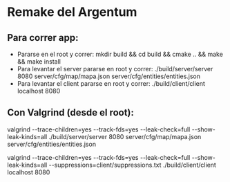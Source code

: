 # Remake del Argentum

## Para correr app:
  - Pararse en el root y correr: mkdir build && cd build && cmake .. && make && make install
  - Para levantar el server pararse en root y correr: ./build/server/server 8080 server/cfg/map/mapa.json server/cfg/entities/entities.json
  - Para levantar el client pararse en root y correr: ./build/client/client localhost 8080

## Con Valgrind (desde el root):  
valgrind --trace-children=yes --track-fds=yes --leak-check=full --show-leak-kinds=all ./build/server/server 8080 server/cfg/map/mapa.json server/cfg/entities/entities.json

valgrind --trace-children=yes --track-fds=yes --leak-check=full --show-leak-kinds=all --suppressions=client/suppressions.txt ./build/client/client localhost 8080
